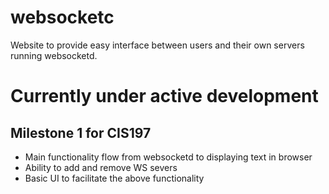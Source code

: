 # websocketc
Website to provide easy interface between users and their own servers running websocketd.

# Currently under active development

## Milestone 1 for CIS197
* Main functionality flow from websocketd to displaying text in browser
* Ability to add and remove WS severs
* Basic UI to facilitate the above functionality 

